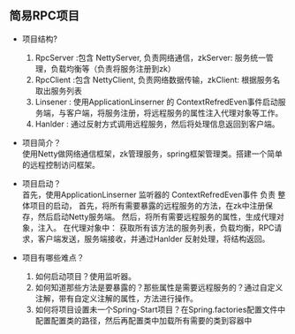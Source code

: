 ## 简易RPC项目
 * 项目结构?
    1. RpcServer :包含 NettyServer, 负责网络通信，zkServer: 服务统一管理，负载均衡等（负责将服务注册到zk）
    2. RpcClient :包含 NettyClient, 负责网络数据传输，zkClient: 根据服务名取出服务列表
    3. Linsener  : 使用ApplicationLinserner 的 ContextRefredEven事件启动服务端，与客户端，将服务注册，将远程服务的属性注入代理对象等工作。
    4. Hanlder   : 通过反射方式调用远程服务，然后将处理信息返回到客户端。
   
 * 项目简介？   
    使用Netty做网络通信框架，zk管理服务，spring框架管理类。搭建一个简单的远程控制访问框架。  
    
 * 项目启动？  
    首先，使用ApplicationLinserner 监听器的 ContextRefredEven事件 负责 整体项目的启动，
    首先，将所有需要暴露的远程服务的方法，在zk中注册保存，然后启动Netty服务端。
    然后，将所有需要远程服务的属性，生成代理对象，注入。
    在代理对象中：
      获取所有该方法的服务列表，负载均衡，RPC请求，客户端发送，服务端接收，并通过Hanlder 反射处理，将结构返回。  
  * 项目有哪些难点？  
    1. 如何启动项目？使用监听器。
    2. 如何知道那些方法是要暴露的？那些属性是需要远程服务的？通过自定义注解，带有自定义注解的属性，方法进行操作。
    3. 如何将项目设置未一个Spring-Start项目？在Spring.factories配置文件中配置配置类的路径，然后再配置类中加载所有需要的类到容器中
    
  ## 
 
